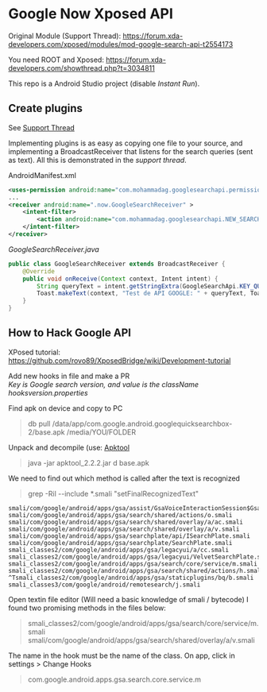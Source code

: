 Google Now Xposed API
===

Original Module (Support Thread):
https://forum.xda-developers.com/xposed/modules/mod-google-search-api-t2554173

You need ROOT and Xposed:
https://forum.xda-developers.com/showthread.php?t=3034811

This repo is a Android Studio project (disable *Instant Run*).


## Create plugins

See [Support Thread](https://forum.xda-developers.com/xposed/modules/mod-google-search-api-t2554173)

Implementing plugins is as easy as copying one file to your source, and implementing a BroadcastReceiver that listens for the search queries (sent as text). 
All this is demonstrated in the *support thread*.

AndroidManifest.xml 
```xml
<uses-permission android:name="com.mohammadag.googlesearchapi.permission.ACCESS_GGOGLE_SEARCH_API" />
...
<receiver android:name=".now.GoogleSearchReceiver" >
    <intent-filter>
        <action android:name="com.mohammadag.googlesearchapi.NEW_SEARCH" />
    </intent-filter>
</receiver>
```
*GoogleSearchReceiver.java*  
```java
public class GoogleSearchReceiver extends BroadcastReceiver {
    @Override
	public void onReceive(Context context, Intent intent) {
		String queryText = intent.getStringExtra(GoogleSearchApi.KEY_QUERY_TEXT);
		Toast.makeText(context, "Test de API GOOGLE: " + queryText, Toast.LENGTH_SHORT).show();
	}
}
```

## How to Hack Google API

XPosed tutorial:
https://github.com/rovo89/XposedBridge/wiki/Development-tutorial

Add new hooks in file and make a PR  
_Key is Google search version, and value is the className_  
*hooksversion.properties*


Find apk on device and copy to PC
> db pull /data/app/com.google.android.googlequicksearchbox-2/base.apk /media/YOU/FOLDER

Unpack and decompile (use: [Apktool](https://ibotpeaches.github.io/Apktool/)
> java -jar apktool_2.2.2.jar d base.apk

We need to find out which method is called after the text is recognized
> grep -Ril --include \*.smali "setFinalRecognizedText"

```
smali/com/google/android/apps/gsa/assist/GsaVoiceInteractionSession$GsaVoiceInteractionViewUiCallback.smali
smali/com/google/android/apps/gsa/search/shared/actions/o.smali
smali/com/google/android/apps/gsa/search/shared/overlay/a/ac.smali
smali/com/google/android/apps/gsa/search/shared/overlay/a/v.smali
smali/com/google/android/apps/gsa/searchplate/api/ISearchPlate.smali
smali/com/google/android/apps/gsa/searchplate/SearchPlate.smali
smali_classes2/com/google/android/apps/gsa/legacyui/a/cc.smali
smali_classes2/com/google/android/apps/gsa/legacyui/VelvetSearchPlate.smali
smali_classes2/com/google/android/apps/gsa/search/core/service/m.smali
smali_classes2/com/google/android/apps/gsa/search/shared/actions/h.smali
^Tsmali_classes2/com/google/android/apps/gsa/staticplugins/bq/b.smali
smali_classes3/com/google/android/remotesearch/j.smali
```

Open textin file editor (Will need a basic knowledge of smali / bytecode)
I found two promising methods in the files below:
> smali_classes2/com/google/android/apps/gsa/search/core/service/m.smali
> smali/com/google/android/apps/gsa/search/shared/overlay/a/v.smali

The name in the hook must be the name of the class.
On app, click in settings > Change Hooks
> com.google.android.apps.gsa.search.core.service.m
